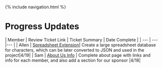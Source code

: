 {% include navigation.html %}

# Progress Updates

| Member | Review Ticket Link | Ticket Summary | Date Complete |
| ---   | ---    |--- |
| Allen | [Spreadsheet Extension](https://github.com/zenxha/musicgacha/issues/20)| Create a large spreadsheet database for characters, which can be later converted to JSON and used in the project|4/19|
| Sam | [About Us Info](https://github.com/zenxha/musicgacha/issues/23) | Complete about page with links and info for each member, and also add a section for our sponsor |4/18|
